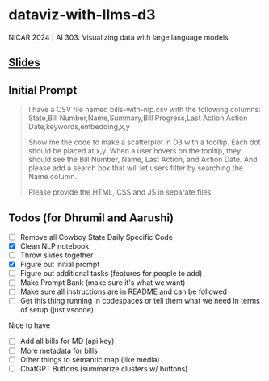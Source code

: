 # dataviz-with-llms-d3

NICAR 2024 | AI 303: Visualizing data with large language models

## [Slides](https://docs.google.com/presentation/d/1f3INfweSXUMEqRyKGkDSPE4a2WGoIPda_Hz_yckvQDk/edit#slide=id.p)
## Initial Prompt 
> I have a CSV file named bills-with-nlp.csv with the following columns: State,Bill Number,Name,Summary,Bill Progress,Last Action,Action Date,keywords,embedding,x,y
>
> Show me the code to make a scatterplot in D3 with a tooltip. Each dot should be placed at x,y. When a user hovers on the tooltip, they should see the Bill Number,  Name, Last Action, and Action Date. And please add a search box that will let users filter by searching the Name column.
>
> Please provide the HTML, CSS and JS in separate files.


## Todos (for Dhrumil and Aarushi)
- [ ] Remove all Cowboy State Daily Specific Code 
- [x] Clean NLP notebook
- [ ] Throw slides together
- [x] Figure out initial prompt
- [ ] Figure out additional tasks (features for people to add)
- [ ] Make Prompt Bank (make sure it's what we want)
- [ ] Make sure all instructions are in README and can be followed
- [ ] Get this thing running in codespaces or tell them what we need in terms of setup (just vscode)

Nice to have
- [ ] Add all bills for MD (api key)
- [ ] More metadata for bills
- [ ] Other things to semantic map (like media)
- [ ] ChatGPT Buttons (summarize clusters w/ buttons)